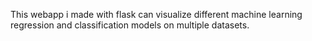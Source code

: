 This webapp i made with flask can visualize different machine learning regression and classification models on multiple datasets.
